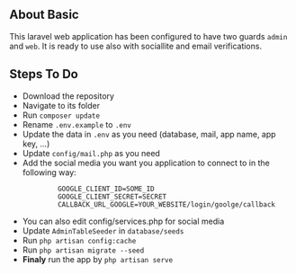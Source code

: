 ## About Basic

This laravel web application has been configured to have two guards `admin` and `web`. It is ready to use also with sociallite and email verifications.

## Steps To Do

- Download the repository
- Navigate to its folder
- Run `composer update`
- Rename `.env.example` to `.env`
- Update the data in `.env` as you need (database, mail, app name, app key, ...)
- Update `config/mail.php` as you need
- Add the social media you want you application to connect to in the following way:
```
			GOOGLE_CLIENT_ID=SOME_ID
			GOOGLE_CLIENT_SECRET=SECRET
			CALLBACK_URL_GOOGLE=YOUR_WEBSITE/login/goolge/callback
```
- You can also edit config/services.php for social media
- Update `AdminTableSeeder` in `database/seeds`
- Run `php artisan config:cache`
- Run `php artisan migrate --seed`
- **Finaly** run the app by `php artisan serve`
